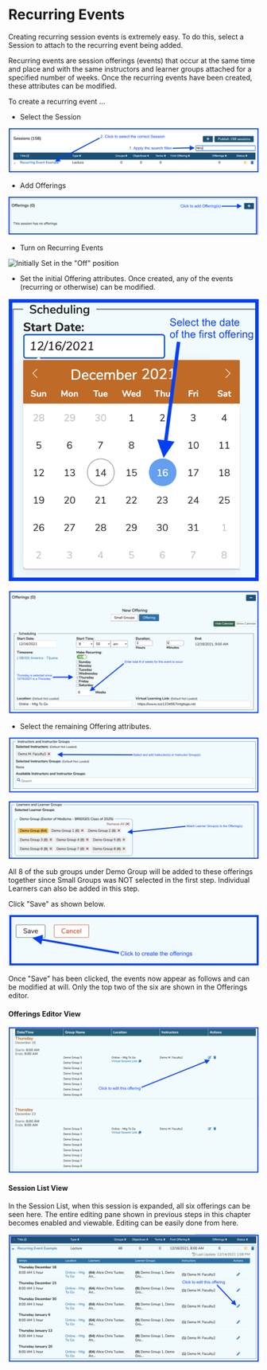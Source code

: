 # Recurring Events

Creating recurring session events is extremely easy. To do this, select a Session to attach to the recurring event being added.

Recurring events are session offerings (events) that occur at the same time and place and with the same instructors and learner groups attached for a specified number of weeks. Once the recurring events have been created, these attributes can be modified.

To create a recurring event ...

* Select the Session&#x20;

![](<../../.gitbook/assets/Screen Shot 2021-12-14 at 1.09.24 PM.png>)

* Add Offerings&#x20;

![](<../../.gitbook/assets/Screen Shot 2021-12-14 at 1.12.43 PM.png>)

* Turn on Recurring Events

![Initially Set in the "Off" position](../../.gitbook/assets/slider\_1.jpg)

* Set the initial Offering attributes.  Once created, any of the events (recurring or otherwise) can be modified.

![Date Picker shown](<../../.gitbook/assets/Screen Shot 2021-12-14 at 1.19.52 PM.png>)

![](<../../.gitbook/assets/Screen Shot 2021-12-14 at 1.32.52 PM.png>)

* Select the remaining Offering attributes.

![Add Instructors](<../../.gitbook/assets/Screen Shot 2021-12-14 at 1.37.54 PM.png>)

![Add Learner Groups](<../../.gitbook/assets/Screen Shot 2021-12-14 at 1.40.08 PM.png>)

All 8 of the sub groups under Demo Group will be added to these offerings together since Small Groups was NOT selected in the first step. Individual Learners can also be added in this step.

Click "Save" as shown below.

![](<../../.gitbook/assets/Screen Shot 2021-12-14 at 1.44.35 PM.png>)

Once "Save" has been clicked, the events now appear as follows and can be modified at will. Only the top two of the six are shown in the Offerings editor.

#### Offerings Editor View

![Offerings Editor view](<../../.gitbook/assets/Screen Shot 2021-12-14 at 1.47.56 PM (1).png>)

#### Session List View

In the Session List, when this session is expanded, all six offerings can be seen here. The entire editing pane shown in previous steps in this chapter becomes enabled and viewable. Editing can be easily done from here.

![](<../../.gitbook/assets/Screen Shot 2021-12-14 at 1.54.18 PM.png>)
